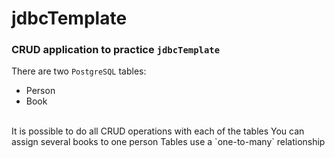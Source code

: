 # jdbcTemplate
### CRUD application to practice `jdbcTemplate`

There are two `PostgreSQL` tables:  
* Person
* Book
<br/>
It is possible to do all CRUD operations with each of the tables  
You can assign several books to one person  
Tables use a `one-to-many` relationship

